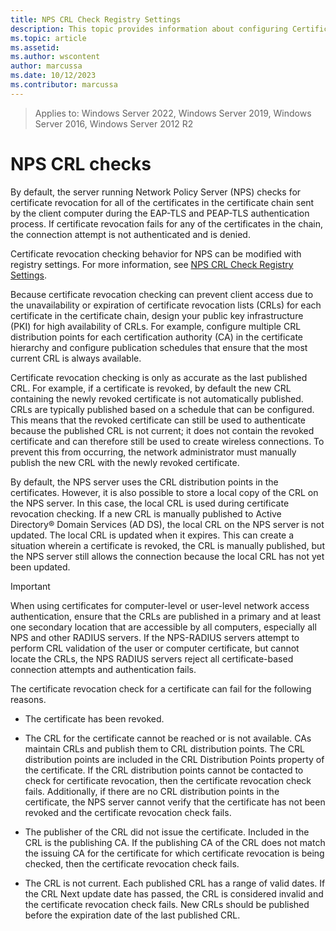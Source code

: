 ```yaml
---
title: NPS CRL Check Registry Settings
description: This topic provides information about configuring Certificate Revocation List settings for EAP-TLS authentication on a Network Policy Server.
ms.topic: article
ms.assetid: 
ms.author: wscontent
author: marcussa
ms.date: 10/12/2023
ms.contributor: marcussa
---
```


>Applies to: Windows Server 2022, Windows Server 2019, Windows Server 2016, Windows Server 2012 R2

# NPS CRL checks  

By default, the server running Network Policy Server (NPS) checks for certificate revocation for all of the certificates in the certificate chain sent by the client computer during the EAP-TLS and PEAP-TLS authentication process. If certificate revocation fails for any of the certificates in the chain, the connection attempt is not authenticated and is denied.

Certificate revocation checking behavior for NPS can be modified with registry settings. For more information, see [NPS CRL Check Registry Settings](nps-crl-check-registry-settings.md).

Because certificate revocation checking can prevent client access due to the unavailability or expiration of certificate revocation lists (CRLs) for each certificate in the certificate chain, design your public key infrastructure (PKI) for high availability of CRLs. For example, configure multiple CRL distribution points for each certification authority (CA) in the certificate hierarchy and configure publication schedules that ensure that the most current CRL is always available.

Certificate revocation checking is only as accurate as the last published CRL. For example, if a certificate is revoked, by default the new CRL containing the newly revoked certificate is not automatically published. CRLs are typically published based on a schedule that can be configured. This means that the revoked certificate can still be used to authenticate because the published CRL is not current; it does not contain the revoked certificate and can therefore still be used to create wireless connections. To prevent this from occurring, the network administrator must manually publish the new CRL with the newly revoked certificate.

By default, the NPS server uses the CRL distribution points in the certificates. However, it is also possible to store a local copy of the CRL on the NPS server. In this case, the local CRL is used during certificate revocation checking. If a new CRL is manually published to Active Directory® Domain Services (AD DS), the local CRL on the NPS server is not updated. The local CRL is updated when it expires. This can create a situation wherein a certificate is revoked, the CRL is manually published, but the NPS server still allows the connection because the local CRL has not yet been updated.

> [!Important]
> When using certificates for computer-level or user-level network access authentication, ensure that the CRLs are published in a primary and at least one secondary location that are accessible by all computers, especially all NPS and other RADIUS servers. If the NPS-RADIUS servers attempt to perform CRL validation of the user or computer certificate, but cannot locate the CRLs, the NPS RADIUS servers reject all certificate-based connection attempts and authentication fails.

The certificate revocation check for a certificate can fail for the following reasons.

- The certificate has been revoked.  
  
- The CRL for the certificate cannot be reached or is not available.
  CAs maintain CRLs and publish them to CRL distribution points. The CRL distribution points are included in the CRL Distribution Points property of the certificate. If the CRL distribution points cannot be contacted to check for certificate revocation, then the certificate revocation check fails.
  Additionally, if there are no CRL distribution points in the certificate, the NPS server cannot verify that the certificate has not been revoked and the certificate revocation check fails.

- The publisher of the CRL did not issue the certificate.
  Included in the CRL is the publishing CA. If the publishing CA of the CRL does not match the issuing CA for the certificate for which certificate revocation is being checked, then the certificate revocation check fails.

- The CRL is not current.
  Each published CRL has a range of valid dates. If the CRL Next update date has passed, the CRL is considered invalid and the certificate revocation check fails. New CRLs should be published before the expiration date of the last published CRL.
